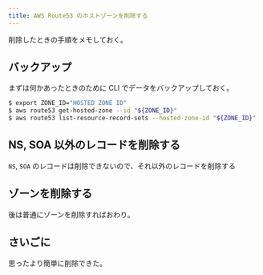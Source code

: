 ```yaml
---
title: AWS Route53 のホストゾーンを削除する
---
```


削除したときの手順をメモしておく。

## バックアップ

まずは何かあったときのために CLI でデータをバックアップしておく。

```bash
$ export ZONE_ID="HOSTED ZONE ID"
$ aws route53 get-hosted-zone --id "${ZONE_ID}"
$ aws route53 list-resource-record-sets --hosted-zone-id "${ZONE_ID}"
```

## NS, SOA 以外のレコードを削除する

`NS`, `SOA` のレコードは削除できないので、それ以外のレコードを削除する

## ゾーンを削除する

後は普通にゾーンを削除すればおわり。

## さいごに

思ったより簡単に削除できた。
